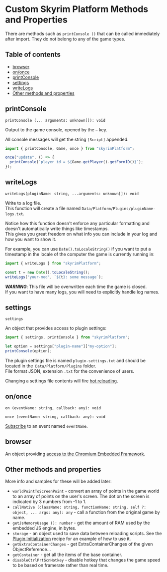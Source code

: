 # Custom Skyrim Platform Methods and Properties

There are methods such as `printConsole ()` that can be called immediately after import. They do not belong to any of the game types.

## Table of contents

  - [browser](#browser)
  - [on/once](#ononce)
  - [printConsole](#printconsole)
  - [settings](#settings)
  - [writeLogs](#writelogs)
  - [Other methods and properties](#other-methods-and-properties)


## printConsole

  `printConsole (... arguments: unknown[]): void`

Output to the game console, opened by the `~` key.

All console messages will get the string `[Script]` appended.

  ```typescript
  import { printConsole, Game, once } from "skyrimPlatform";

  once("update", () => {
    printConsole(`player id = ${Game.getPlayer().getFormID()}`);
  });
  ```

## writeLogs

  `writeLogs(pluginName: string, ...arguments: unknown[]): void`

Write to a log file.\
This function will create a file named `Data/Platform/Plugins/pluginName-logs.txt`.

Notice how this function doesn't enforce any particular formatting and doesn't automatically write things like timestamps.\
This gives you great freedom on what info you can include in your log and how you want to show it.

For example, you can use `Date().toLocaleString()` if you want to put a timestamp in the locale of the computer the game is currently running in:

```typescript
import { writeLogs } from "skyrimPlatform";

const t = new Date().toLocaleString();
writeLogs("your-mod", `${t}: some message`);
```

***WARNING***: This file will be overwritten each time the game is closed.\
If you want to have many logs, you will need to explicitly handle log names.

## settings

`settings`

An object that provides access to plugin settings:

```typescript
import { settings, printConsole } from "skyrimPlatform";

let option = settings["plugin-name"]["my-option"];
printConsole(option);
```

The plugin settings file is named `plugin-settings.txt` and should be located in the` Data/Platform/Plugins` folder.\
File format JSON, extension `.txt` for the convenience of users.

Changing a settings file contents will fire [hot reloading][Features].

## on/once
  `on (eventName: string, callback: any): void`

  `once (eventName: string, callback: any): void`

[Subscribe][NewEvents] to an event named `eventName`.

## browser

An object providing [access to the Chromium Embedded Framework][Browser].

## Other methods and properties

More info and samples for these will be added later:

- `worldPointToScreenPoint` - convert an array of points in the game world to an array of points on the user's screen. The dot on the screen is indicated by 3 numbers from -1 to 1.
- `callNative (className: string, functionName: string, self ?: object, ... args: any): any` - call a function from the original game by name.
- `getJsMemoryUsage (): number` - get the amount of RAM used by the embedded JS engine, in bytes.
- `storage` - an object used to save data between reloading scripts. See the [Plugin Initialization][PluginInit] recipe for an example of how to use it.
- `getExtraContainerChanges` - get ExtraContainerChanges of the given ObjectReference...
- `getContainer` - get all the items of the base container.
- `disableCtrlPrtScnHotkey` - disable hotkey that changes the game speed to be based on framerate rather than real time.

[Browser]: browser.md
[Features]: features.md
[NewEvents]: new_events.md
[PluginInit]: cookbook.md#plugin-initialization
